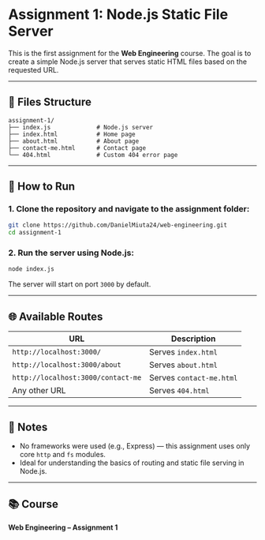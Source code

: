 # Assignment 1: Node.js Static File Server

This is the first assignment for the **Web Engineering** course. The goal is to create a simple Node.js server that serves static HTML files based on the requested URL.

---

## 📁 Files Structure

```
assignment-1/
├── index.js             # Node.js server
├── index.html           # Home page
├── about.html           # About page
├── contact-me.html      # Contact page
└── 404.html             # Custom 404 error page
```

---

## 🚀 How to Run

### 1. Clone the repository and navigate to the assignment folder:

```bash
git clone https://github.com/DanielMiuta24/web-engineering.git
cd assignment-1
```

### 2. Run the server using Node.js:

```bash
node index.js
```

The server will start on port `3000` by default.

---

## 🌐 Available Routes

| URL                                 | Description             |
|-------------------------------------|-------------------------|
| `http://localhost:3000/`            | Serves `index.html`     |
| `http://localhost:3000/about`       | Serves `about.html`     |
| `http://localhost:3000/contact-me`  | Serves `contact-me.html`|
| Any other URL                       | Serves `404.html`       |

---

## 📌 Notes

- No frameworks were used (e.g., Express) — this assignment uses only core `http` and `fs` modules.
- Ideal for understanding the basics of routing and static file serving in Node.js.

---

## 📚 Course

**Web Engineering – Assignment 1**
